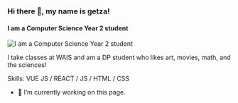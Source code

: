 ### Hi there 👋, my name is getza!
#### I am a Computer Science Year 2 student
![I am a Computer Science Year 2 student](https://cdn.wallpapersafari.com/47/69/xUwgbv.jpg)

I take classes at WAIS and am a DP student who likes art, movies, math, and the sciences!

Skills: VUE JS / REACT / JS / HTML / CSS

- 🔭 I’m currently working on this page. 
